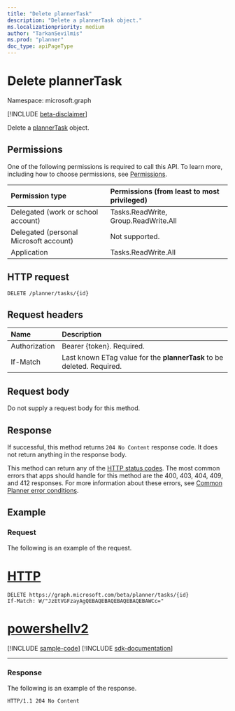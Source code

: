```yaml
---
title: "Delete plannerTask"
description: "Delete a plannerTask object."
ms.localizationpriority: medium
author: "TarkanSevilmis"
ms.prod: "planner"
doc_type: apiPageType
---
```


# Delete plannerTask

Namespace: microsoft.graph

[!INCLUDE [beta-disclaimer](../../includes/beta-disclaimer.md)]

Delete a [plannerTask](../resources/plannertask.md) object.
## Permissions
One of the following permissions is required to call this API. To learn more, including how to choose permissions, see [Permissions](/graph/permissions-reference).

|Permission type      | Permissions (from least to most privileged)              |
|:--------------------|:---------------------------------------------------------|
|Delegated (work or school account) | Tasks.ReadWrite, Group.ReadWrite.All    |
|Delegated (personal Microsoft account) | Not supported.    |
|Application | Tasks.ReadWrite.All |

## HTTP request
<!-- { "blockType": "ignored" } -->
```http
DELETE /planner/tasks/{id}
```
## Request headers
| Name       | Description|
|:---------------|:----------|
| Authorization  | Bearer {token}. Required. |
| If-Match  | Last known ETag value for the **plannerTask** to be deleted. Required.|

## Request body
Do not supply a request body for this method.

## Response

If successful, this method returns `204 No Content` response code. It does not return anything in the response body.

This method can return any of the [HTTP status codes](/graph/errors). The most common errors that apps should handle for this method are the 400, 403, 404, 409, and 412 responses. For more information about these errors, see [Common Planner error conditions](../resources/planner-overview.md#common-planner-error-conditions).

## Example
### Request
The following is an example of the request.

# [HTTP](#tab/http)
<!-- {
  "blockType": "request",
  "name": "delete_plannertask"
}-->
```http
DELETE https://graph.microsoft.com/beta/planner/tasks/{id}
If-Match: W/"JzEtVGFzayAgQEBAQEBAQEBAQEBAQEBAWCc="
```

# [powershellv2](#tab/powershellv2)
[!INCLUDE [sample-code](../includes/snippets/powershellv2/delete-plannertask-powershellv2-snippets.md)]
[!INCLUDE [sdk-documentation](../includes/snippets/snippets-sdk-documentation-link.md)]

---

### Response
The following is an example of the response.
<!-- {
  "blockType": "response",
  "truncated": true
} -->
```http
HTTP/1.1 204 No Content
```

<!-- uuid: 8fcb5dbc-d5aa-4681-8e31-b001d5168d79
2015-10-25 14:57:30 UTC -->
<!--
{
  "type": "#page.annotation",
  "description": "Delete plannerTask",
  "keywords": "",
  "section": "documentation",
  "tocPath": "",
  "suppressions": [
  ]
}
-->



